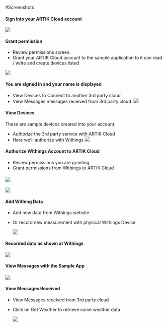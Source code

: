 #Screenshots

#### Sign into your ARTIK Cloud account
![](./image010-signin.png "")



#### Grant permission

- Review permissions screen.
- Grant your ARTIK Cloud account to the sample application to it can read / write and create devices listed

![](./image020-akcpermissions.png "")



#### You are signed in and your name is displayed

- View Devices to Connect to another 3rd party cloud
- View Messages messages received from 3rd party cloud
  ​
  ![](./image030-loggedin.png "")



#### View Devices

These are sample devices created into your account.  
- *Authorize* the 3rd party service with ARTIK Cloud
- Here we'll authorize with Withings
  ![](./image040-devices.png "")



#### Authorize Withings Account to ARTIK Cloud

- Review permissions you are granting
- Grant permissions from Withings to ARTIK Cloud

####   ![](./image050-3rdpartyauth.png "")



  ![](./image060-3rdpartyauthconfirm.png "")



#### Add Withing Data

- Add new data from Withings website
- Or record new measurement with physical Withings Device

  ![](./image070-3rdpartydata.png "")



#### Recorded data as shown at Withings

  ![](./image080-3rdpartydata.png "")



#### View Messages with the Sample App

####   ![](./image090-newsfeed.png "")



#### View Messages Received

- View Messages received from 3rd party cloud

- Click on Get Weather to retrieve some weather data

    ![](./image100-newsfeed.png "")

